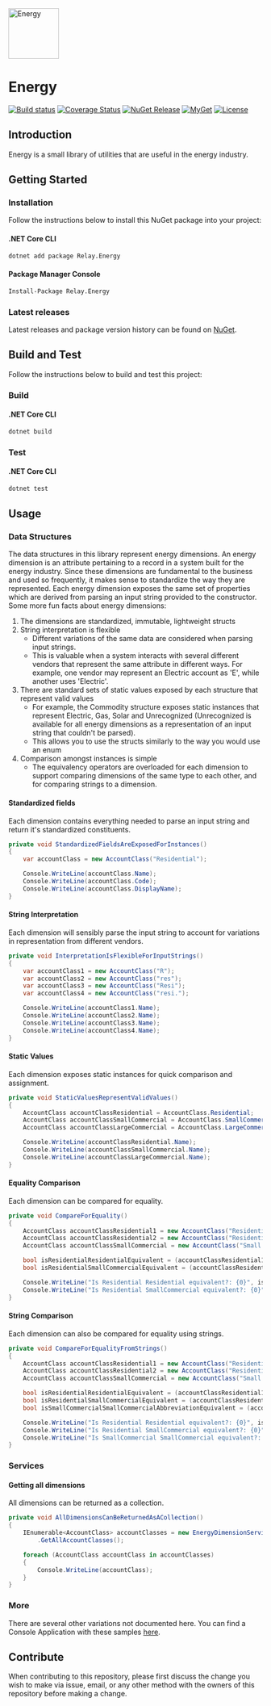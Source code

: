 <img src="https://imgur.com/KLdrWTh.png" alt="Energy" height="100" width="100">

# Energy

[![Build status](https://ci.appveyor.com/api/projects/status/rbnas7sa2tnl5adl/branch/master?svg=true)](https://ci.appveyor.com/project/sfergusonATX/energy/branch/master)
[![Coverage Status](https://coveralls.io/repos/github/relay-dev/energy/badge.svg?branch=master&service=github)](https://coveralls.io/github/relay-dev/energy?branch=master)
[![NuGet Release](https://img.shields.io/nuget/v/Relay.Energy.svg)](https://www.nuget.org/packages/Relay.Energy/)
[![MyGet](https://img.shields.io/myget/relay-dev/v/Relay.Energy?color=red&label=myget)](https://www.myget.org/feed/relay-dev/package/nuget/Relay.Energy)
[![License](https://img.shields.io/github/license/relay-dev/energy.svg)](https://github.com/relay-dev/energy/blob/master/LICENSE)

## Introduction

Energy is a small library of utilities that are useful in the energy industry.

## Getting Started

<a name="installation"></a>

### Installation

Follow the instructions below to install this NuGet package into your project:

#### .NET Core CLI

```sh
dotnet add package Relay.Energy
```

#### Package Manager Console

```sh
Install-Package Relay.Energy
```

### Latest releases

Latest releases and package version history can be found on [NuGet](https://www.nuget.org/packages/Relay.Energy/).

## Build and Test

Follow the instructions below to build and test this project:

### Build

#### .NET Core CLI

```sh
dotnet build
```

### Test

#### .NET Core CLI

```sh
dotnet test
```

## Usage

### Data Structures

The data structures in this library represent energy dimensions. An energy dimension is an attribute pertaining to a record in a system built for the energy industry. Since these dimensions are fundamental to the business and used so frequently, it makes sense to standardize the way they are represented. Each energy dimension exposes the same set of properties which are derived from parsing an input string provided to the constructor. Some more fun facts about energy dimensions:

  1. The dimensions are standardized, immutable, lightweight structs
  2. String interpretation is flexible
      - Different variations of the same data are considered when parsing input strings.
      - This is valuable when a system interacts with several different vendors that represent the same attribute in different ways. For example, one vendor may represent an Electric account as 'E', while another uses 'Electric'.
  3. There are standard sets of static values exposed by each structure that represent valid values
      - For example, the Commodity structure exposes static instances that represent Electric, Gas, Solar and Unrecognized (Unrecognized is available for all energy dimensions as a representation of an input string that couldn't be parsed).
      - This allows you to use the structs similarly to the way you would use an enum
  4. Comparison amongst instances is simple
      - The equivalency operators are overloaded for each dimension to support comparing dimensions of the same type to each other, and for comparing strings to a dimension.

#### Standardized fields

Each dimension contains everything needed to parse an input string and return it's standardized constituents.

```c#
private void StandardizedFieldsAreExposedForInstances()
{
    var accountClass = new AccountClass("Residential");

    Console.WriteLine(accountClass.Name);
    Console.WriteLine(accountClass.Code);
    Console.WriteLine(accountClass.DisplayName);
}
```

#### String Interpretation

Each dimension will sensibly parse the input string to account for variations in representation from different vendors.

```c#
private void InterpretationIsFlexibleForInputStrings()
{
    var accountClass1 = new AccountClass("R");
    var accountClass2 = new AccountClass("res");
    var accountClass3 = new AccountClass("Resi");
    var accountClass4 = new AccountClass("resi.");

    Console.WriteLine(accountClass1.Name);
    Console.WriteLine(accountClass2.Name);
    Console.WriteLine(accountClass3.Name);
    Console.WriteLine(accountClass4.Name);
}
```

#### Static Values

Each dimension exposes static instances for quick comparison and assignment.

```c#
private void StaticValuesRepresentValidValues()
{
    AccountClass accountClassResidential = AccountClass.Residential;
    AccountClass accountClassSmallCommercial = AccountClass.SmallCommercial;
    AccountClass accountClassLargeCommercial = AccountClass.LargeCommercial;

    Console.WriteLine(accountClassResidential.Name);
    Console.WriteLine(accountClassSmallCommercial.Name);
    Console.WriteLine(accountClassLargeCommercial.Name);
}
```

#### Equality Comparison

Each dimension can be compared for equality.

```c#
private void CompareForEquality()
{
    AccountClass accountClassResidential1 = new AccountClass("Residential");
    AccountClass accountClassResidential2 = new AccountClass("Residential");
    AccountClass accountClassSmallCommercial = new AccountClass("Small Commercial");

    bool isResidentialResidentialEquivalent = (accountClassResidential1 == accountClassResidential2);
    bool isResidentialSmallCommercialEquivalent = (accountClassResidential1 == accountClassSmallCommercial);

    Console.WriteLine("Is Residential Residential equivalent?: {0}", isResidentialResidentialEquivalent);
    Console.WriteLine("Is Residential SmallCommercial equivalent?: {0}", isResidentialSmallCommercialEquivalent);
}
```

#### String Comparison

Each dimension can also be compared for equality using strings.

```c#
private void CompareForEqualityFromStrings()
{
    AccountClass accountClassResidential1 = new AccountClass("Residential");
    AccountClass accountClassResidential2 = new AccountClass("Residential");
    AccountClass accountClassSmallCommercial = new AccountClass("Small Commercial");

    bool isResidentialResidentialEquivalent = (accountClassResidential1 == "Residential");
    bool isResidentialSmallCommercialEquivalent = (accountClassResidential2 == "Small Commercial");
    bool isSmallCommercialSmallCommercialAbbreviationEquivalent = (accountClassSmallCommercial == "SC");

    Console.WriteLine("Is Residential Residential equivalent?: {0}", isResidentialResidentialEquivalent);
    Console.WriteLine("Is Residential SmallCommercial equivalent?: {0}", isResidentialSmallCommercialEquivalent);
    Console.WriteLine("Is SmallCommercial SmallCommercial equivalent?: {0}", isSmallCommercialSmallCommercialAbbreviationEquivalent);
}
```

### Services

#### Getting all dimensions

All dimensions can be returned as a collection.

```c#
private void AllDimensionsCanBeReturnedAsACollection()
{
    IEnumerable<AccountClass> accountClasses = new EnergyDimensionService()
        .GetAllAccountClasses();

    foreach (AccountClass accountClass in accountClasses)
    {
        Console.WriteLine(accountClass);
    }
}
```

### More

There are several other variations not documented here. You can find a Console Application with these samples [here](https://github.com/relay-dev/energy/tree/master/samples/Energy.Samples/).

## Contribute

When contributing to this repository, please first discuss the change you wish to make via issue,
email, or any other method with the owners of this repository before making a change.

